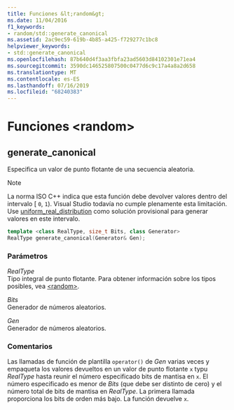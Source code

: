 ```yaml
---
title: Funciones &lt;random&gt;
ms.date: 11/04/2016
f1_keywords:
- random/std::generate_canonical
ms.assetid: 2ac9ec59-619b-4b85-a425-f729277c1bc8
helpviewer_keywords:
- std::generate_canonical
ms.openlocfilehash: 87b640d4f3aa3fbfa23ad5603d84102301e71ea4
ms.sourcegitcommit: 3590dc146525807500c0477d6c9c17a4a8a2d658
ms.translationtype: MT
ms.contentlocale: es-ES
ms.lasthandoff: 07/16/2019
ms.locfileid: "68240383"
---
```

# <a name="ltrandomgt-functions"></a>Funciones &lt;random&gt;

## <a name="generate_canonical"></a> generate_canonical

Especifica un valor de punto flotante de una secuencia aleatoria.

> [!NOTE]
> La norma ISO C++ indica que esta función debe devolver valores dentro del intervalo [ `0`, `1`). Visual Studio todavía no cumple plenamente esta limitación. Use [uniform_real_distribution](../standard-library/uniform-real-distribution-class.md) como solución provisional para generar valores en este intervalo.

```cpp
template <class RealType, size_t Bits, class Generator>
RealType generate_canonical(Generator& Gen);
```

### <a name="parameters"></a>Parámetros

*RealType*\
Tipo integral de punto flotante. Para obtener información sobre los tipos posibles, vea [\<random>](../standard-library/random.md).

*Bits*\
Generador de números aleatorios.

*Gen*\
Generador de números aleatorios.

### <a name="remarks"></a>Comentarios

Las llamadas de función de plantilla `operator()` de *Gen* varias veces y empaqueta los valores devueltos en un valor de punto flotante `x` typu *RealType* hasta reunir el número especificado bits de mantisa en `x`. El número especificado es menor de *Bits* (que debe ser distinto de cero) y el número total de bits de mantisa en *RealType*. La primera llamada proporciona los bits de orden más bajo. La función devuelve `x`.
